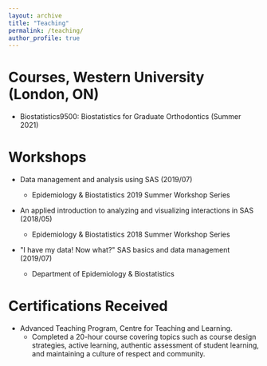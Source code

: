 ```yaml
---
layout: archive
title: "Teaching"
permalink: /teaching/
author_profile: true
---
```



# Courses, Western University (London, ON)
* Biostatistics9500: Biostatistics for Graduate Orthodontics (Summer 2021)
    

# Workshops
* Data management and analysis using SAS (2019/07)
  * Epidemiology & Biostatistics 2019 Summer Workshop Series
  
* An applied introduction to analyzing and visualizing interactions in SAS (2018/05)
  * Epidemiology & Biostatistics 2018 Summer Workshop Series
  
* "I have my data! Now what?" SAS basics and data management (2019/07)
  * Department of Epidemiology & Biostatistics
  
  
# Certifications Received
* Advanced Teaching Program, Centre for Teaching and Learning.
  * Completed a 20-hour course covering topics such as course design strategies, active learning, authentic assessment of student learning, and maintaining a culture of respect and community. 

